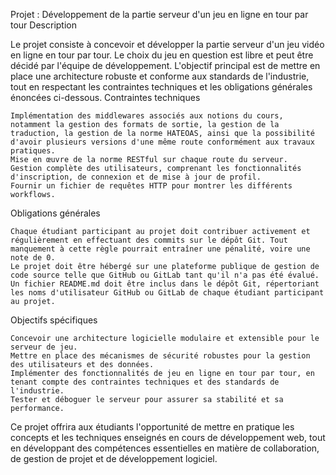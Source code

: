 Projet : Développement de la partie serveur d'un jeu en ligne en tour par tour
Description

Le projet consiste à concevoir et développer la partie serveur d'un jeu vidéo en ligne en tour par tour. Le choix du jeu en question est libre et peut être décidé par l'équipe de développement. L'objectif principal est de mettre en place une architecture robuste et conforme aux standards de l'industrie, tout en respectant les contraintes techniques et les obligations générales énoncées ci-dessous.
Contraintes techniques

    Implémentation des middlewares associés aux notions du cours, notamment la gestion des formats de sortie, la gestion de la traduction, la gestion de la norme HATEOAS, ainsi que la possibilité d'avoir plusieurs versions d'une même route conformément aux travaux pratiques.
    Mise en œuvre de la norme RESTful sur chaque route du serveur.
    Gestion complète des utilisateurs, comprenant les fonctionnalités d'inscription, de connexion et de mise à jour de profil.
    Fournir un fichier de requêtes HTTP pour montrer les différents workflows.

Obligations générales

    Chaque étudiant participant au projet doit contribuer activement et régulièrement en effectuant des commits sur le dépôt Git. Tout manquement à cette règle pourrait entraîner une pénalité, voire une note de 0.
    Le projet doit être hébergé sur une plateforme publique de gestion de code source telle que GitHub ou GitLab tant qu'il n'a pas été évalué.
    Un fichier README.md doit être inclus dans le dépôt Git, répertoriant les noms d'utilisateur GitHub ou GitLab de chaque étudiant participant au projet.

Objectifs spécifiques

    Concevoir une architecture logicielle modulaire et extensible pour le serveur de jeu.
    Mettre en place des mécanismes de sécurité robustes pour la gestion des utilisateurs et des données.
    Implémenter des fonctionnalités de jeu en ligne en tour par tour, en tenant compte des contraintes techniques et des standards de l'industrie.
    Tester et déboguer le serveur pour assurer sa stabilité et sa performance.

Ce projet offrira aux étudiants l'opportunité de mettre en pratique les concepts et les techniques enseignés en cours de développement web, tout en développant des compétences essentielles en matière de collaboration, de gestion de projet et de développement logiciel.